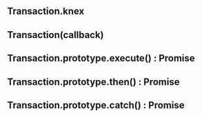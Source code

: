 ## Transaction.knex

## Transaction(callback)

## Transaction.prototype.execute() : Promise

## Transaction.prototype.then() : Promise

## Transaction.prototype.catch() : Promise
